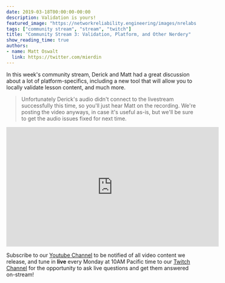 ```yaml
---
date: 2019-03-18T00:00:00-00:00
description: Validation is yours!
featured_image: "https://networkreliability.engineering/images/nrelabs.png"
tags: ["community stream", "stream", "twitch"]
title: "Community Stream 3: Validation, Platform, and Other Nerdery"
show_reading_time: true
authors:
- name: Matt Oswalt
  link: https://twitter.com/mierdin
---
```


In this week's community stream, Derick and Matt had a great discussion about a lot of platform-specifics, including a new tool
that will allow you to locally validate lesson content, and much more.

> Unfortunately Derick's audio didn't connect to the livestream successfully this time, so you'll just hear Matt on the recording. We're posting the video anyways, in case it's useful as-is, but we'll be sure to get the audio issues fixed for next time.

<div style="text-align:center;"><iframe width="560" height="315" src="https://www.youtube.com/embed/Mfczg7zV1RY" frameborder="0" allow="accelerometer; autoplay; encrypted-media; gyroscope; picture-in-picture" allowfullscreen></iframe></div>

Subscribe to our [Youtube Channel](https://www.youtube.com/channel/UCbfZq3sDGx6gmv7KRrhRh4g) to be notified of all video content we release, and tune in **live** every Monday at 10AM Pacific time to our [Twitch Channel](https://twitch.tv/nrelabs) for the opportunity to ask live questions and get them answered on-stream!
